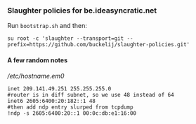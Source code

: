 ### Slaughter policies for be.ideasyncratic.net

Run `bootstrap.sh` and then:

```
su root -c 'slaughter --transport=git --prefix=https://github.com/buckelij/slaughter-policies.git'
```

#### A few random notes 

*/etc/hostname.em0*

~~~
inet 209.141.49.251 255.255.255.0
#router is in diff subnet, so we use 48 instead of 64
inet6 2605:6400:20:182::1 48 
#then add ndp entry slurped from tcpdump
!ndp -s 2605:6400:20::1 00:0c:db:e1:16:00
~~~
